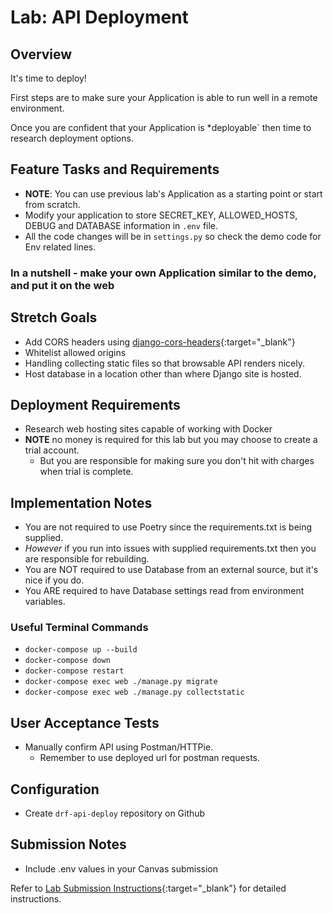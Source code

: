 # Lab: API Deployment

## Overview

It's time to deploy!

First steps are to make sure your Application is able to run well in a remote environment.

Once you are confident that your Application is *deployable` then time to research deployment options.

## Feature Tasks and Requirements

- **NOTE**: You can use previous lab's Application as a starting point or start from scratch.
- Modify your application to store SECRET_KEY, ALLOWED_HOSTS, DEBUG and DATABASE information in `.env` file.
- All the code changes will be in `settings.py` so check the demo code for Env related lines.

### In a nutshell - make your own Application similar to the demo, and put it on the web

## Stretch Goals

- Add CORS headers using [django-cors-headers](https://github.com/adamchainz/django-cors-headers){:target="_blank"}
- Whitelist allowed origins
- Handling collecting static files so that browsable API renders nicely.
- Host database in a location other than where Django site is hosted.

## Deployment Requirements

- Research web hosting sites capable of working with Docker
- **NOTE** no money is required for this lab but you may choose to create a trial account.
  - But you are responsible for making sure you don't hit with charges when trial is complete.

## Implementation Notes

- You are not required to use Poetry since the requirements.txt is being supplied.
- *However* if you run into issues with supplied requirements.txt then you are responsible for rebuilding.
- You are NOT required to use Database from an external source, but it's nice if you do.
- You ARE required to have Database settings read from environment variables.

### Useful Terminal Commands

- `docker-compose up --build`
- `docker-compose down`
- `docker-compose restart`
- `docker-compose exec web ./manage.py migrate`
- `docker-compose exec web ./manage.py collectstatic`

## User Acceptance Tests

- Manually confirm API using Postman/HTTPie.
  - Remember to use deployed url for postman requests.

## Configuration

- Create `drf-api-deploy` repository on Github

## Submission Notes

- Include .env values in your Canvas submission


Refer to [Lab Submission Instructions](../../../reference/submission-instructions/labs/){:target="_blank"} for detailed instructions.
